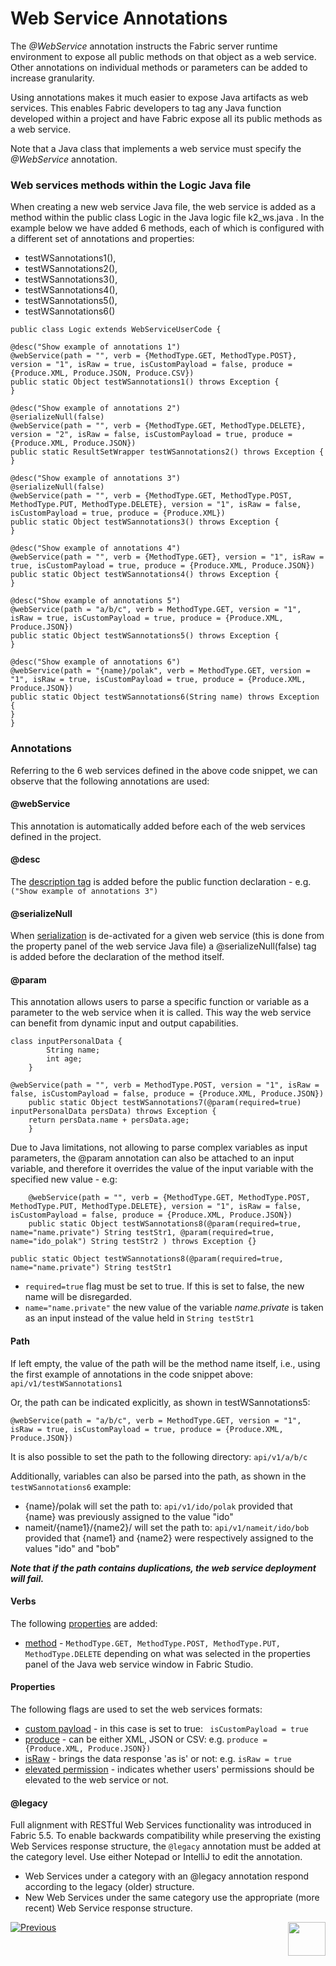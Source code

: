 # Web Service Annotations

The *@WebService* annotation instructs the Fabric server runtime environment to expose all public methods on that object as a web service. 
Other annotations on individual methods or parameters can be added to increase granularity.

Using annotations makes it much easier to expose Java artifacts as web services. This enables Fabric developers to tag any Java function developed within a project and have Fabric expose all its public methods as a web service.

Note that a Java class that implements a web service must specify the *@WebService* annotation.


### Web services methods within the Logic Java file

When creating a new web service Java file, the web service is added as a method within the public class Logic in the Java logic file k2_ws.java . 
In the example below we have added 6 methods, each of which is configured with a different set of annotations and properties: 
- testWSannotations1(), 
- testWSannotations2(),
- testWSannotations3(),
- testWSannotations4(),
- testWSannotations5(),
- testWSannotations6()

```
public class Logic extends WebServiceUserCode {

@desc("Show example of annotations 1")
@webService(path = "", verb = {MethodType.GET, MethodType.POST}, version = "1", isRaw = true, isCustomPayload = false, produce = {Produce.XML, Produce.JSON, Produce.CSV})
public static Object testWSannotations1() throws Exception {		
}

@desc("Show example of annotations 2")
@serializeNull(false)	
@webService(path = "", verb = {MethodType.GET, MethodType.DELETE}, version = "2", isRaw = false, isCustomPayload = true, produce = {Produce.XML, Produce.JSON})
public static ResultSetWrapper testWSannotations2() throws Exception {
}

@desc("Show example of annotations 3")
@serializeNull(false)	
@webService(path = "", verb = {MethodType.GET, MethodType.POST, MethodType.PUT, MethodType.DELETE}, version = "1", isRaw = false, isCustomPayload = true, produce = {Produce.XML})
public static Object testWSannotations3() throws Exception {
}

@desc("Show example of annotations 4")
@webService(path = "", verb = {MethodType.GET}, version = "1", isRaw = true, isCustomPayload = true, produce = {Produce.XML, Produce.JSON})
public static Object testWSannotations4() throws Exception {			
}

@desc("Show example of annotations 5")
@webService(path = "a/b/c", verb = MethodType.GET, version = "1", isRaw = true, isCustomPayload = true, produce = {Produce.XML, Produce.JSON})
public static Object testWSannotations5() throws Exception {			
}

@desc("Show example of annotations 6")
@webService(path = "{name}/polak", verb = MethodType.GET, version = "1", isRaw = true, isCustomPayload = true, produce = {Produce.XML, Produce.JSON})
public static Object testWSannotations6(String name) throws Exception {			
}
}

```

### Annotations
Referring to the 6 web services defined in the above code snippet, we can observe that the following annotations are used:

#### @webService
This annotation is automatically added before each of the web services defined in the project. 

#### @desc
The [description tag](/articles/15_web_services_and_graphit/02_web_services_properties.md#description) is added before the public function declaration - e.g.
```("Show example of annotations 3")``` 

#### @serializeNull
When [serialization](/articles/15_web_services_and_graphit/02_web_services_properties.md#serialize-null) is de-activated for a given web service (this is done from the property panel of the web service Java file) a @serializeNull(false) tag is added before the declaration of the method itself.

#### @param
This annotation allows users to parse a specific function or variable as a parameter to the web service when it is called. This way the web service can benefit from dynamic input and output capabilities.

```
class inputPersonalData {
		String name;
		int age;
	}

@webService(path = "", verb = MethodType.POST, version = "1", isRaw = false, isCustomPayload = false, produce = {Produce.XML, Produce.JSON})
	public static Object testWSannotations7(@param(required=true) inputPersonalData persData) throws Exception {
	return persData.name + persData.age;
	} 
```

Due to Java limitations, not allowing to parse complex variables as input parameters, the @param annotation can also be attached to an input variable, and therefore it overrides the value of the input variable with the specified new value - e.g:

```
	@webService(path = "", verb = {MethodType.GET, MethodType.POST, MethodType.PUT, MethodType.DELETE}, version = "1", isRaw = false, isCustomPayload = false, produce = {Produce.XML, Produce.JSON})
	public static Object testWSannotations8(@param(required=true, name="name.private") String testStr1, @param(required=true, name="ido_polak") String testStr2 ) throws Exception {}
```

```public static Object testWSannotations8(@param(required=true, name="name.private") String testStr1```
- ```required=true``` flag must be set to true. If this is set to false, the new name will be disregarded.
- ```name="name.private"``` the new value of the variable *name.private* is taken as an input instead of the value held in ```String testStr1``` 



#### Path
If left empty, the value of the path will be the method name itself, i.e., using the first example of annotations in the code snippet above:
```api/v1/testWSannotations1```

Or, the path can be indicated explicitly, as shown in testWSannotations5:

```@webService(path = "a/b/c", verb = MethodType.GET, version = "1", isRaw = true, isCustomPayload = true, produce = {Produce.XML, Produce.JSON})```

It is also possible to set the path to the following directory: ```api/v1/a/b/c```


Additionally, variables can also be parsed into the path, as shown in the ```testWSannotations6``` example:

- {name}/polak will set the path to: ```api/v1/ido/polak``` provided that {name} was previously assigned to the value "ido"
- nameit/{name1}/{name2}/ will set the path to: ```api/v1/nameit/ido/bob``` provided that {name1} and {name2} were respectively assigned to the values "ido" and "bob"

***Note that if the path contains duplications, the web service deployment will fail.***



#### Verbs 
The following [properties](/articles/15_web_services_and_graphit/02_web_services_properties.md#web-service-properties) are added:

- [method](/articles/15_web_services_and_graphit/02_web_services_properties.md#verb) - ```MethodType.GET, MethodType.POST, MethodType.PUT, MethodType.DELETE``` depending on what was selected in the properties panel of the Java web service window in Fabric Studio.

#### Properties
The following flags are used to set the web services formats:
- [custom payload](/articles/15_web_services_and_graphit/02_web_services_properties.md#custom-payload) - in this case is set to true: ``` isCustomPayload = true``` 
- [produce](/articles/15_web_services_and_graphit/02_web_services_properties.md#produce) - can be either XML, JSON or CSV: e.g. ```produce = {Produce.XML, Produce.JSON})```
- [isRaw](/articles/15_web_services_and_graphit/02_web_services_properties.md#is-raw) - brings the data response 'as is' or not: e.g. ```isRaw = true```
- [elevated permission](/articles/15_web_services_and_graphit/02_web_services_properties.md#elevated_permission) - indicates whether users' permissions should be elevated to the web service or not.

#### @legacy
Full alignment with RESTful Web Services functionality was introduced in Fabric 5.5.
To enable backwards compatibility while preserving the existing Web Services response structure, the ```@legacy``` annotation must be added at the category level. 
Use either Notepad or IntelliJ to edit the annotation. 
 * Web Services under a category with an @legacy annotation respond according to the legacy (older) structure. 
 * New Web Services under the same category use the appropriate (more recent) Web Service response structure.



[![Previous](/articles/images/Previous.png)](/articles/15_web_services_and_graphit/12_custom_ws_java_examples.md)[<img align="right" width="60" height="54" src="/articles/images/Next.png">](/articles/15_web_services_and_graphit/14_rest_api_additions.md)

